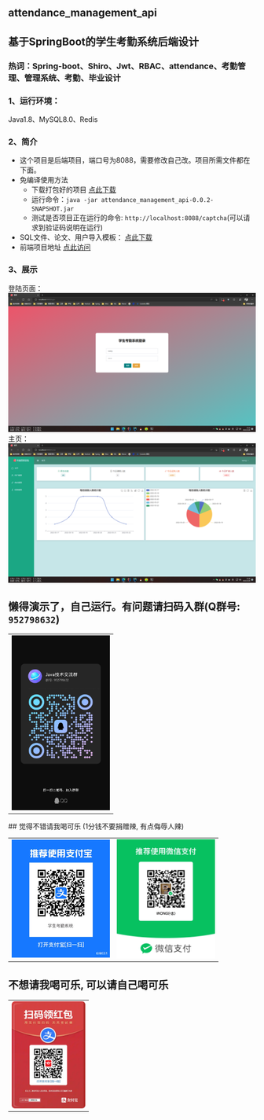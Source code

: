 ## attendance_management_api
## 基于SpringBoot的学生考勤系统后端设计
### 热词：Spring-boot、Shiro、Jwt、RBAC、attendance、考勤管理、管理系统、考勤、毕业设计

### 1、运行环境：
Java1.8、MySQL8.0、Redis <br>

### 2、简介
+ 这个项目是后端项目，端口号为8088，需要修改自己改。项目所需文件都在下面。<br>
+ 免编译使用方法
  + 下载打包好的项目 [点此下载](https://github.com/WongSilver/attendance_management_api/releases)
  + 运行命令：`java -jar attendance_management_api-0.0.2-SNAPSHOT.jar` <br>
  + 测试是否项目正在运行的命令: `http://localhost:8088/captcha`(可以请求到验证码说明在运行)
+ SQL文件、论文、用户导入模板： [点此下载](https://github.com/WongSilver/attendance_management_api/tree/master/src/main/resources/document)
+ 前端项目地址 [点此访问](https://github.com/WongSilver/attendance_management_vue)

### 3、展示
登陆页面：
<img src="src\main\resources\static\img\login.png">
主页：
<img src="src\main\resources\static\img\home.png">

## 懒得演示了，自己运行。有问题请扫码入群(Q群号: `952798632`)
<table>
    <tr>
        <td ><center> <img src="src\main\resources\static\img\qq-qrcode.jpg" width="200px"  alt="Q群"></center></td>
    </tr>
</table>
## 觉得不错请我喝可乐 (1分钱不要捐赠辣, 有点侮辱人辣)
<table>
    <tr>
        <td ><center> <img src="src\main\resources\static\img\alipay.jpg" width="200px"  alt="支付宝收款码"></center></td>
        <td ><center> <img src="src\main\resources\static\img\wechatpay.jpg"  width="200px" alt="微信收款码"></center></td>
    </tr>
</table>

## 不想请我喝可乐, 可以请自己喝可乐
<table>
    <tr>
        <td ><center> <img src="src\main\resources\static\img\alipay-award.jpg" width="150px"  alt="支付宝领红包"></center></td>
    </tr>
</table>

